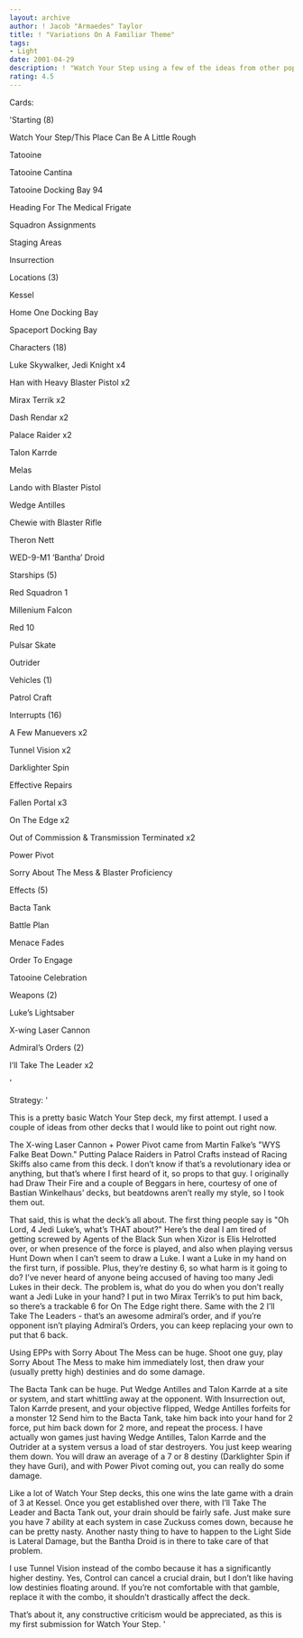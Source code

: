 ```yaml
---
layout: archive
author: ! Jacob "Armaedes" Taylor
title: ! "Variations On A Familiar Theme"
tags:
- Light
date: 2001-04-29
description: ! "Watch Your Step using a few of the ideas from other popular versions."
rating: 4.5
---
```

Cards: 

'Starting (8)


Watch Your Step/This Place Can Be A Little Rough

Tatooine

Tatooine Cantina

Tatooine Docking Bay 94

Heading For The Medical Frigate

Squadron Assignments

Staging Areas

Insurrection


Locations (3)


Kessel

Home One Docking Bay

Spaceport Docking Bay


Characters (18)


Luke Skywalker, Jedi Knight x4

Han with Heavy Blaster Pistol x2

Mirax Terrik x2

Dash Rendar x2

Palace Raider x2

Talon Karrde

Melas

Lando with Blaster Pistol

Wedge Antilles

Chewie with Blaster Rifle

Theron Nett

WED-9-M1 ’Bantha’ Droid


Starships (5)


Red Squadron 1

Millenium Falcon

Red 10

Pulsar Skate

Outrider


Vehicles (1)


Patrol Craft


Interrupts (16)


A Few Manuevers x2

Tunnel Vision x2

Darklighter Spin

Effective Repairs

Fallen Portal x3

On The Edge x2

Out of Commission & Transmission Terminated x2

Power Pivot

Sorry About The Mess & Blaster Proficiency


Effects (5)

Bacta Tank

Battle Plan

Menace Fades

Order To Engage

Tatooine Celebration


Weapons (2)


Luke’s Lightsaber

X-wing Laser Cannon


Admiral’s Orders (2)


I’ll Take The Leader x2

'

Strategy: '

This is a pretty basic Watch Your Step deck, my first attempt.  I used a couple of ideas from other decks that I would like to point out right now.


The X-wing Laser Cannon + Power Pivot came from Martin Falke’s "WYS Falke Beat Down."  Putting Palace Raiders in Patrol Crafts instead of Racing Skiffs also came from this deck.  I don’t know if that’s a revolutionary idea or anything, but that’s where I first heard of it, so props to that guy.  I originally had Draw Their Fire and a couple of Beggars in here, courtesy of one of Bastian Winkelhaus’ decks, but beatdowns aren’t really my style, so I took them out.


That said, this is what the deck’s all about.  The first thing people say is "Oh Lord, 4 Jedi Luke’s, what’s THAT about?"  Here’s the deal I am tired of getting screwed by Agents of the Black Sun when Xizor is Elis Helrotted over, or when presence of the force is played, and also when playing versus Hunt Down when I can’t seem to draw a Luke.  I want a Luke in my hand on the first turn, if possible.  Plus, they’re destiny 6, so what harm is it going to do?  I’ve never heard of anyone being accused of having too many Jedi Lukes in their deck.  The problem is, what do you do when you don’t really want a Jedi Luke in your hand?  I put in two Mirax Terrik’s to put him back, so there’s a trackable 6 for On The Edge right there.  Same with the 2 I’ll Take The Leaders - that’s an awesome admiral’s order, and if you’re opponent isn’t playing Admiral’s Orders, you can keep replacing your own to put that 6 back.


Using EPPs with Sorry About The Mess can be huge.  Shoot one guy, play Sorry About The Mess to make him immediately lost, then draw your (usually pretty high) destinies and do some damage.  


The Bacta Tank can be huge.  Put Wedge Antilles and Talon Karrde at a site or system, and start whittling away at the opponent.  With Insurrection out, Talon Karrde present, and your objective flipped, Wedge Antilles forfeits for a monster 12  Send him to the Bacta Tank, take him back into your hand for 2 force, put him back down for 2 more, and repeat the process.  I have actually won games just having Wedge Antilles, Talon Karrde and the Outrider at a system versus a load of star destroyers.  You just keep wearing them down.  You will draw an average of a 7 or 8 destiny (Darklighter Spin if they have Guri), and with Power Pivot coming out, you can really do some damage.


Like a lot of Watch Your Step decks, this one wins the late game with a drain of 3 at Kessel.  Once you get established over there, with I’ll Take The Leader and Bacta Tank out, your drain should be fairly safe.  Just make sure you have 7 ability at each system in case Zuckuss comes down, because he can be pretty nasty.  Another nasty thing to have to happen to the Light Side is Lateral Damage, but the Bantha Droid is in there to take care of that problem.


I use Tunnel Vision instead of the combo because it has a significantly higher destiny.  Yes, Control can cancel a crucial drain, but I don’t like having low destinies floating around.  If you’re not comfortable with that gamble, replace it with the combo, it shouldn’t drastically affect the deck.


That’s about it, any constructive criticism would be appreciated, as this is my first submission for Watch Your Step.   '